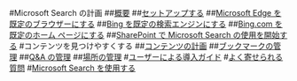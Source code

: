 #Microsoft Search の計画
##[概要](overview-microsoft-search.md)
##[セットアップする](setup-microsoft-search.md)
##[Microsoft Edge を既定のブラウザーにする](set-default-browser.md)
##[Bing を既定の検索エンジンにする](set-default-search-engine.md)
##[Bing.com を既定のホーム ページにする](set-default-homepage.md)
##[SharePoint で Microsoft Search の使用を開始する](get-started-search-in-sharepoint-online.md)
#コンテンツを見つけやすくする
##[コンテンツの計画](plan-your-content.md)
##[ブックマークの管理](manage-bookmarks.md)
##[Q&A の管理](manage-qas.md)
##[場所の管理](manage-locations.md)
#[ユーザーによる導入ガイド](user-adoption-guide.md)
#[よく寄せられる質問](faqs.md)
#[Microsoft Search を使用する](use/about-microsoft-search.md)